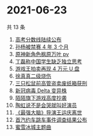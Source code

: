 # 2021-06-23

共 13 条

<!-- BEGIN -->
<!-- 最后更新时间 Wed Jun 23 2021 19:04:46 GMT+0800 (China Standard Time) -->

1. [高考分数线陆续公布](https://www.zhihu.com/search?q=高考分数线)
2. [孙杨被禁赛 4 年 3 个月](https://www.zhihu.com/search?q=孙杨)
3. [原神新角色枫原万叶 pv](https://www.zhihu.com/search?q=原神)
4. [丁磊称中国学生缺乏独立思考](https://www.zhihu.com/search?q=丁磊)
5. [游戏王拍卖再现 4 万元 U 盘](https://www.zhihu.com/search?q=游戏王)
6. [徐真真二级烧伤](https://www.zhihu.com/search?q=徐真真)
7. [三只松鼠前高管盗卖废纸箱获刑](https://www.zhihu.com/search?q=三只松鼠)
8. [新冠病毒 Delta 变异株](https://www.zhihu.com/search?q=新冠病毒)
9. [陌陌旗下游戏高度抄袭](https://www.zhihu.com/search?q=黑帝斯)
10. [陶虹说不是会哭就叫好演员](https://www.zhihu.com/search?q=陶虹说不是会哭就叫好演员)
11. [《最强大脑》导演王运庆离世](https://www.zhihu.com/search?q=最强大脑导演王运庆)
12. [首汽约车跳车事件调查结果公布](https://www.zhihu.com/search?q=首汽约车)
13. [蜜雪冰城主题曲](https://www.zhihu.com/search?q=蜜雪冰城)

<!-- END -->
